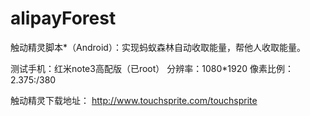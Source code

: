# alipayForest
触动精灵脚本*（Android）：实现蚂蚁森林自动收取能量，帮他人收取能量。

测试手机：红米note3高配版（已root）
分辨率：1080*1920
像素比例：2.375:/380

触动精灵下载地址：
http://www.touchsprite.com/touchsprite
